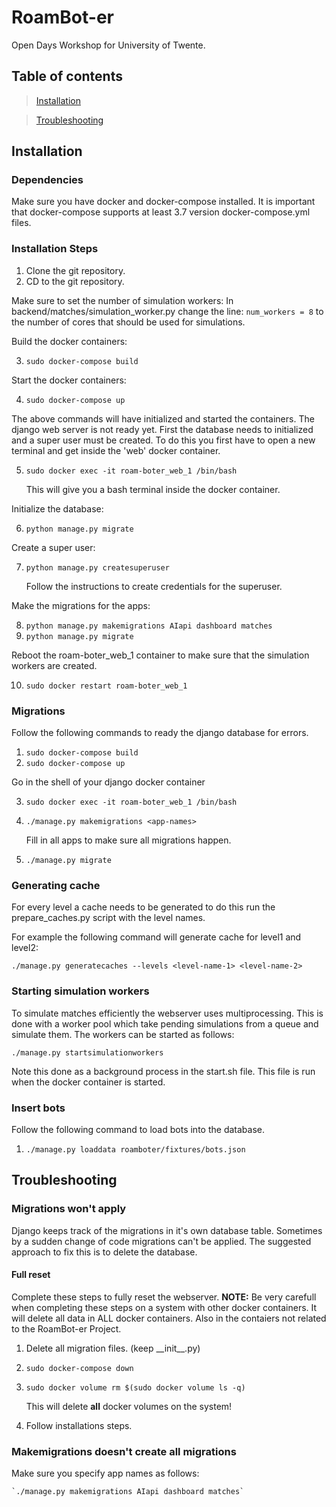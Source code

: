 # RoamBot-er
Open Days Workshop for University of Twente. 

## Table of contents
>[Installation](#installation)

>[Troubleshooting](#troubleshooting)

## Installation 

### Dependencies
Make sure you have docker and docker-compose installed. It is important that docker-compose supports at least 3.7 version docker-compose.yml files.

### Installation Steps

1. Clone the git repository.
2. CD to the git repository. 

Make sure to set the number of simulation workers:
   In backend/matches/simulation\_worker.py change the line:
      `num_workers = 8` to the number of cores that should be used for simulations.

Build the docker containers:

3. `sudo docker-compose build` 

Start the docker containers:

4. `sudo docker-compose up`

The above commands will have initialized and started the containers. The django web server is not ready yet. First the database needs to initialized and a super user must be created. 
To do this you first have to open a new terminal and get inside the 'web' docker container.

5. `sudo docker exec -it roam-boter_web_1 /bin/bash` 

   This will give you a bash terminal inside the docker container.

Initialize the database:

6. `python manage.py migrate` 

Create a super user:

7. `python manage.py createsuperuser` 

   Follow the instructions to create credentials for the superuser.

Make the migrations for the apps:

8. `python manage.py makemigrations AIapi dashboard matches`
9. `python manage.py migrate` 

Reboot the roam-boter_web_1 container to make sure that the simulation workers are created.

10. `sudo docker restart roam-boter_web_1`


### Migrations
Follow the following commands to ready the django database for errors.

1. `sudo docker-compose build`
2. `sudo docker-compose up`

Go in the shell of your django docker container 

3. `sudo docker exec -it roam-boter_web_1 /bin/bash`
4. `./manage.py makemigrations <app-names>`

   Fill in all apps to make sure all migrations happen.

5. `./manage.py migrate`

### Generating cache
For every level a cache needs to be generated to do this run the prepare\_caches.py script with the level names.

For example the following command will generate cache for level1 and level2:

`./manage.py generatecaches --levels <level-name-1> <level-name-2>`

### Starting simulation workers
To simulate matches efficiently the webserver uses multiprocessing.
This is done with a worker pool which take pending simulations from a queue and simulate them.
The workers can be started as follows:

`./manage.py startsimulationworkers`

Note this done as a background process in the start.sh file.
This file is run when the docker container is started.


### Insert bots
Follow the following command to load bots into the database.

1. `./manage.py loaddata roamboter/fixtures/bots.json`

## Troubleshooting

### Migrations won't apply
Django keeps track of the migrations in it's own database table. 
Sometimes by a sudden change of code migrations can't be applied.
The suggested approach to fix this is to delete the database.

#### Full reset
Complete these steps to fully reset the webserver.
**NOTE:** Be very carefull when completing these steps on a system with other docker containers.
It will delete all data in ALL docker containers. 
Also in the contaiers not related to the RoamBot-er Project.

1.  Delete all migration files. (keep \_\_init\_\_.py)
2.  `sudo docker-compose down`
3.  `sudo docker volume rm $(sudo docker volume ls -q)`

    This will delete **all** docker volumes on the system!

4.  Follow installations steps. 

### Makemigrations doesn't create all migrations
Make sure you specify app names as follows:

    `./manage.py makemigrations AIapi dashboard matches`

